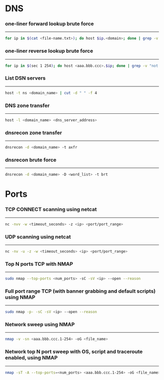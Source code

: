 # DNS

### one-liner forward lookup brute force
---
```bash
for ip in $(cat <file-name.txt>); do host $ip.<domain>; done | grep -v "not found"
```

### one-liner reverse lookup brute force
---
```bash
for ip in $(sec 1 254); do host <aaa.bbb.ccc>.$ip; done | grep -v "not found"
```

### List DSN servers
---
```bash
host -t ns <domain_name> | cut -d " " -f 4
```

### DNS zone transfer
---
```bash
host -l <domain_name> <dns_server_address>
```

### dnsrecon zone transfer
---
```bash
dnsrecon -d <domain_name> -t axfr
```

### dnsrecon brute force
---
```bash
dnsrecon -d <domain_name> -D <word_list> -t brt
```

# Ports

### TCP CONNECT scanning using netcat
---
```bash
nc -nvv -w <timeout_seconds> -z <ip> <port/port_range>
```

### UDP scanning using netcat
---
```bash
nc -nv -u -z -w <timeout_seconds> <ip> <port/port_range>
```

### Top N ports TCP with NMAP
---
```bash
sudo nmap --top-ports <num_ports> -sC -sV <ip> --open --reason
```

### Full port range TCP (with banner grabbing and default scripts) using NMAP
---
```bash
sudo nmap -p- -sC -sV <ip> --open --reason
```

### Network sweep using NMAP
---
```bash
nmap -v -sn <aaa.bbb.ccc.1-254> -oG <file_name>
```

### Network top N port sweep with OS, script and traceroute enabled, using NMAP
---
```bash
nmap -sT -A --top-ports=<num_ports> <aaa.bbb.ccc.1-254> -oG <file_name>
```
